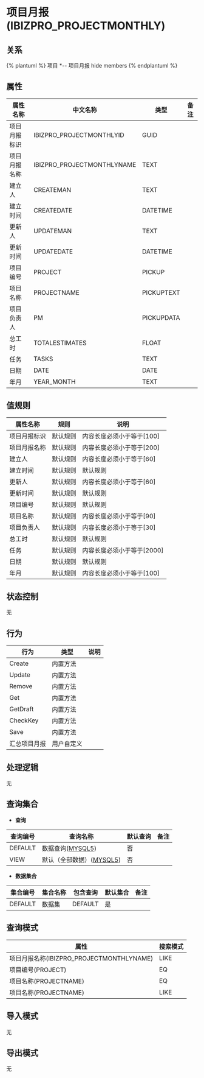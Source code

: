 # 项目月报(IBIZPRO_PROJECTMONTHLY)

  

## 关系
{% plantuml %}
项目 *-- 项目月报 
hide members
{% endplantuml %}

## 属性

| 属性名称        |    中文名称    | 类型     |  备注  |
| --------   |------------| -----   |  -------- | 
|项目月报标识|IBIZPRO_PROJECTMONTHLYID|GUID|&nbsp;|
|项目月报名称|IBIZPRO_PROJECTMONTHLYNAME|TEXT|&nbsp;|
|建立人|CREATEMAN|TEXT|&nbsp;|
|建立时间|CREATEDATE|DATETIME|&nbsp;|
|更新人|UPDATEMAN|TEXT|&nbsp;|
|更新时间|UPDATEDATE|DATETIME|&nbsp;|
|项目编号|PROJECT|PICKUP|&nbsp;|
|项目名称|PROJECTNAME|PICKUPTEXT|&nbsp;|
|项目负责人|PM|PICKUPDATA|&nbsp;|
|总工时|TOTALESTIMATES|FLOAT|&nbsp;|
|任务|TASKS|TEXT|&nbsp;|
|日期|DATE|DATE|&nbsp;|
|年月|YEAR_MONTH|TEXT|&nbsp;|

## 值规则
| 属性名称    | 规则    |  说明  |
| --------   |------------| ----- | 
|项目月报标识|默认规则|内容长度必须小于等于[100]|
|项目月报名称|默认规则|内容长度必须小于等于[200]|
|建立人|默认规则|内容长度必须小于等于[60]|
|建立时间|默认规则|默认规则|
|更新人|默认规则|内容长度必须小于等于[60]|
|更新时间|默认规则|默认规则|
|项目编号|默认规则|默认规则|
|项目名称|默认规则|内容长度必须小于等于[90]|
|项目负责人|默认规则|内容长度必须小于等于[30]|
|总工时|默认规则|默认规则|
|任务|默认规则|内容长度必须小于等于[2000]|
|日期|默认规则|默认规则|
|年月|默认规则|内容长度必须小于等于[100]|

## 状态控制

无


## 行为
| 行为    | 类型    |  说明  |
| --------   |------------| ----- | 
|Create|内置方法|&nbsp;|
|Update|内置方法|&nbsp;|
|Remove|内置方法|&nbsp;|
|Get|内置方法|&nbsp;|
|GetDraft|内置方法|&nbsp;|
|CheckKey|内置方法|&nbsp;|
|Save|内置方法|&nbsp;|
|汇总项目月报|用户自定义|&nbsp;|

## 处理逻辑
无

## 查询集合

* **查询**

| 查询编号 | 查询名称       | 默认查询 |   备注|
| --------  | --------   | --------   | ----- |
|DEFAULT|数据查询([MYSQL5](../../appendix/query_MYSQL5.md#IbizproProjectMonthly_Default))|否|&nbsp;|
|VIEW|默认（全部数据）([MYSQL5](../../appendix/query_MYSQL5.md#IbizproProjectMonthly_View))|否|&nbsp;|

* **数据集合**

| 集合编号 | 集合名称   |  包含查询  | 默认集合 |   备注|
| --------  | --------   | -------- | --------   | ----- |
|DEFAULT|数据集|DEFAULT|是|&nbsp;|

## 查询模式
| 属性      |    搜索模式     |
| --------   |------------|
|项目月报名称(IBIZPRO_PROJECTMONTHLYNAME)|LIKE|
|项目编号(PROJECT)|EQ|
|项目名称(PROJECTNAME)|EQ|
|项目名称(PROJECTNAME)|LIKE|

## 导入模式
无


## 导出模式
无
